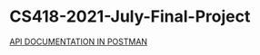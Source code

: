 # CS418-2021-July-Final-Project
<a href="https://documenter.getpostman.com/view/16380492/Tzz7PdsV" target="_top">API DOCUMENTATION IN POSTMAN</a>

